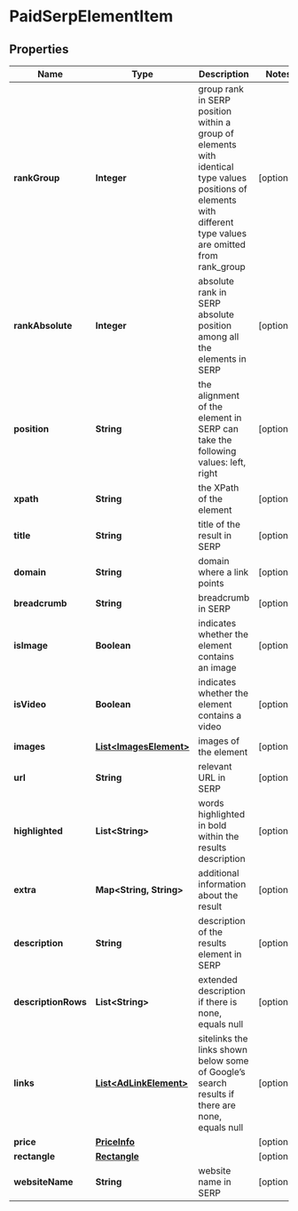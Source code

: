 

# PaidSerpElementItem


## Properties

| Name | Type | Description | Notes |
|------------ | ------------- | ------------- | -------------|
|**rankGroup** | **Integer** | group rank in SERP position within a group of elements with identical type values positions of elements with different type values are omitted from rank_group |  [optional] |
|**rankAbsolute** | **Integer** | absolute rank in SERP absolute position among all the elements in SERP |  [optional] |
|**position** | **String** | the alignment of the element in SERP can take the following values: left, right |  [optional] |
|**xpath** | **String** | the XPath of the element |  [optional] |
|**title** | **String** | title of the result in SERP |  [optional] |
|**domain** | **String** | domain where a link points |  [optional] |
|**breadcrumb** | **String** | breadcrumb in SERP |  [optional] |
|**isImage** | **Boolean** | indicates whether the element contains an image |  [optional] |
|**isVideo** | **Boolean** | indicates whether the element contains a video |  [optional] |
|**images** | [**List&lt;ImagesElement&gt;**](ImagesElement.md) | images of the element |  [optional] |
|**url** | **String** | relevant URL in SERP |  [optional] |
|**highlighted** | **List&lt;String&gt;** | words highlighted in bold within the results description |  [optional] |
|**extra** | **Map&lt;String, String&gt;** | additional information about the result |  [optional] |
|**description** | **String** | description of the results element in SERP |  [optional] |
|**descriptionRows** | **List&lt;String&gt;** | extended description if there is none, equals null |  [optional] |
|**links** | [**List&lt;AdLinkElement&gt;**](AdLinkElement.md) | sitelinks the links shown below some of Google’s search results if there are none, equals null |  [optional] |
|**price** | [**PriceInfo**](PriceInfo.md) |  |  [optional] |
|**rectangle** | [**Rectangle**](Rectangle.md) |  |  [optional] |
|**websiteName** | **String** | website name in SERP |  [optional] |



